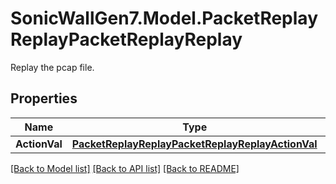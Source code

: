 # SonicWallGen7.Model.PacketReplayReplayPacketReplayReplay
Replay the pcap file.

## Properties

Name | Type | Description | Notes
------------ | ------------- | ------------- | -------------
**ActionVal** | [**PacketReplayReplayPacketReplayReplayActionVal**](PacketReplayReplayPacketReplayReplayActionVal.md) |  | [optional] 

[[Back to Model list]](../README.md#documentation-for-models) [[Back to API list]](../README.md#documentation-for-api-endpoints) [[Back to README]](../README.md)


